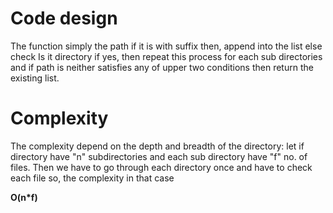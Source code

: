 # Code design
The function simply the path if it is with suffix then, append into the list else check Is it directory if yes, then repeat this process for each sub directories and if path is neither satisfies any of  upper two conditions then return the existing list.

# Complexity
The complexity depend on the depth and breadth of the directory:
let if directory have "n" subdirectories and each sub directory have "f" no. of files.
Then we have to go through each directory once and have to check each file
so, the complexity in that case

**O(n*f)**
